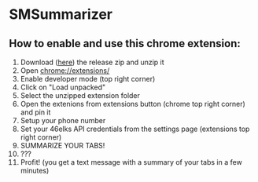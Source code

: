 # SMSummarizer

## How to enable and use this chrome extension:

1. Download ([here](https://github.com/k0tix/sms-ai-helpers/releases/tag/0.0.1)) the release zip and unzip it
2. Open [chrome://extensions/](chrome://extensions/)
3. Enable developer mode (top right corner)
4. Click on "Load unpacked"
5. Select the unzipped extension folder
6. Open the extenions from extensions button (chrome top right corner) and pin it
7. Setup your phone number
8. Set your 46elks API credentials from the settings page (extensions top right corner)
9. SUMMARIZE YOUR TABS!
10. ???
11. Profit! (you get a text message with a summary of your tabs in a few minutes)
